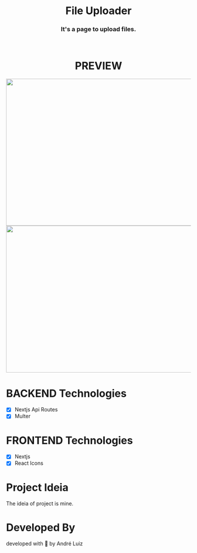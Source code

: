 <h1 align="center">File Uploader</h1>

<h3 align="center">It's a page to upload files.</h3>

<br/>

<h1 align="center">
  PREVIEW
</h1>
<p align="center"> 
  <img src="https://user-images.githubusercontent.com/43641969/106993786-3e027c80-675a-11eb-89ff-78388da2463c.png" width="700" height="400"/>
  <img src="https://user-images.githubusercontent.com/43641969/106994024-bf5a0f00-675a-11eb-9daa-f3b7a1d7f759.png" width="700" height="400"/>
</p>

# BACKEND Technologies

- [x] Nextjs Api Routes
- [x] Multer

# FRONTEND Technologies

- [x] Nextjs
- [x] React Icons

# Project Ideia

<p >The ideia of project is mine.</p>

# Developed By 
<p>developed with 💜 by André Luiz </p>
